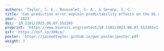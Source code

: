 ```yaml
---
authors: 'Taylor, J. E., Rousselet, G. A., & Sereno, S. C.'
title: 'Can prediction error explain predictability effects on the N1 during picture-word verification?'
year: '2023'
doi: '10.1101/2023.08.07.552265'
preprint: 'https://www.biorxiv.org/content/10.1101/2023.08.07.552265v1'
osf: 'https://osf.io/389ce/'
poster: 'https://jackedtaylor.github.io/pwv-poster/poster.pdf'
weight: 3
---
```

